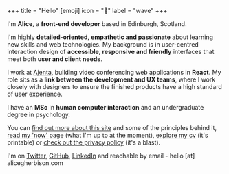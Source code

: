 +++
title = "Hello"
[emoji]
	icon = "👋"
	label = "wave"
+++

I'm **Alice**, a **front-end developer** based in Edinburgh, Scotland.

I'm highly **detailed-oriented, empathetic and passionate** about learning new skills and web technologies. My background is in user-centred interaction design of **accessible, responsive and friendly** interfaces that meet both **user and client needs**.

I work at [Ajenta](https://ajenta.net), building video conferencing web applications in **React**. My role sits as a **link between the development and UX teams**, where I work closely with designers to ensure the finished products have a high standard of user experience.

I have an **MSc** in **human computer interaction** and an undergraduate degree in psychology.

You can [find out more about this site](/site/) and some of the principles behind it, [read my 'now' page](/now/) (what I'm up to at the moment), [explore my cv](/cv/) (it's printable) or [check out the privacy policy](/privacy/) (it's a blast).

I'm on [Twitter](https://www.twitter.com/alicegherbison), [GitHub](https://github.com/alicegherbison), [LinkedIn](https://linkedin.com/in/alicegherbison/) and reachable by email - hello [at] alicegherbison.com
